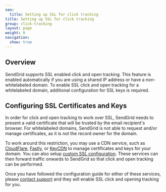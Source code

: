 ```yaml
---
seo:
  title: Setting up SSL for click tracking
title: Setting up SSL for click tracking
group: click-tracking
layout: page
weight: 0
navigation:
  show: true
---
```


## 	Overview
 	
SendGrid supports SSL enabled click and open tracking. This feature is enabled automatically if you are using a shared IP address or have a non-whitelabeled domain. To enable SSL click and open tracking for a whitelabeled domain, additional configuration for SSL keys is required.

## 	Configuring SSL Certificates and Keys
 	
In order for click and open tracking to work over SSL, SendGrid needs to present a valid certificate that will be trusted by the email recipient's browser. For whitelabeled domains, SendGrid is not able to request and/or manage certificates, as it is not the record owner for the domain.

To work around this restriction, you may use a CDN service, such as 
[CloudFlare]({{root_url}}/Classroom/Build/Add_Content/content_delivery_networks.html#-Using-CloudFlare), 
[Fastly]({{root_url}}/Classroom/Build/Add_Content/content_delivery_networks.html#-Using-Fastly), or 
[KeyCDN]({{root_url}}/Classroom/Build/Add_Content/content_delivery_networks.html#-Using-KeyCDN) to manage certificates and keys for your domain. You can also setup [custom SSL configuration]({{root_url}}/Classroom/Build/Add_Content/custom_ssl_configurations.html). These services can then forward traffic onwards to SendGrid so that click and open tracking can be performed.

Once you have followed the configuration guide for either of these
services, please [contact support](https://support.sendgrid.com/hc/en-us) and they will enable SSL click and
opening tracking for you.
